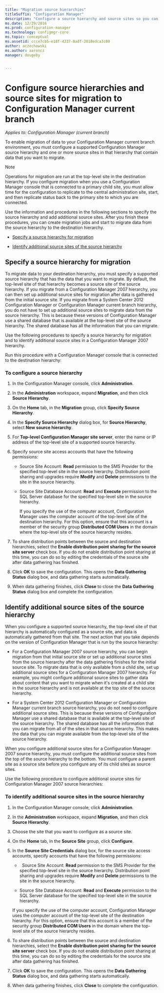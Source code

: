 ```yaml
---
title: "Migration source hierarchies"
titleSuffix: "Configuration Manager"
description: "Configure a source hierarchy and source sites so you can migrate data to your Configuration Manager current branch environment."
ms.date: 12/29/2016
ms.prod: configuration-manager
ms.technology: configmgr-core
ms.topic: conceptual
ms.assetid: ccce7cb5-e18f-4337-8adf-2018edca3c00
author: aczechowski
ms.author: aaroncz
manager: dougeby


---
```

# Configure source hierarchies and source sites for migration to Configuration Manager current branch

*Applies to: Configuration Manager (current branch)*

To enable migration of data to your Configuration Manager current branch environment, you must configure a supported Configuration Manager source hierarchy and one or more source sites in that hierarchy that contain data that you want to migrate.  

> [!NOTE]  
>  Operations for migration are run at the top-level site in the destination hierarchy. If you configure migration when you use a Configuration Manager console that is connected to a primary child site, you must allow time for the configuration to replicate to the central administration site, start, and then replicate status back to the primary site to which you are connected.  

 Use the information and procedures in the following sections to specify the source hierarchy and add additional source sites. After you finish these procedures, you can create migration jobs and start to migrate data from the source hierarchy to the destination hierarchy.  

-   [Specify a source hierarchy for migration](#BKBM_ConfigSrcHierarchy)  

-   [Identify additional source sites of the source hierarchy](#BKBM_ConfigSrcSites)  

##  <a name="BKBM_ConfigSrcHierarchy"></a> Specify a source hierarchy for migration  
 To migrate data to your destination hierarchy, you must specify a supported source hierarchy that has the data that you want to migrate. By default, the top-level site of that hierarchy becomes a source site of the source hierarchy. If you migrate from a Configuration Manager 2007 hierarchy, you can then set up additional source sites for migration after data is gathered from the initial source site. If you migrate from a System Center 2012 Configuration Manager or Configuration Manager current branch hierarchy, you do not have to set up additional source sites to migrate data from the source hierarchy. This is because these versions of Configuration Manager use a shared database that is available at the top-level site of the source hierarchy. The shared database has all the information that you can migrate.  

 Use the following procedures to specify a source hierarchy for migration and to identify additional source sites in a Configuration Manager 2007 hierarchy.  

 Run this procedure with a Configuration Manager console that is connected to the destination hierarchy:  

### To configure a source hierarchy   

1. In the Configuration Manager console, click **Administration**.  

2. In the **Administration** workspace, expand **Migration**, and then click **Source Hierarchy**.  

3. On the **Home** tab, in the **Migration** group, click **Specify Source Hierarchy**.  

4. In the **Specify Source Hierarchy** dialog box, for **Source Hierarchy**, select **New source hierarchy**.  

5. For **Top-level Configuration Manager site server**, enter the name or IP address of the top-level site of a supported source hierarchy.  

6. Specify source site access accounts that have the following permissions:  

   - Source Site Account: **Read** permission to the SMS Provider for the specified top-level site in the source hierarchy. Distribution point sharing and upgrades require **Modify** and **Delete** permissions to the site in the source hierarchy.

   - Source Site Database Account: **Read** and **Execute** permission to the SQL Server database for the specified top-level site in the source hierarchy.  

     If you specify the use of the computer account, Configuration Manager uses the computer account of the top-level site of the destination hierarchy. For this option, ensure that this account is a member of the security group **Distributed COM Users** in the domain where the top-level site of the source hierarchy resides.  

7. To share distribution points between the source and destination hierarchies, select the **Enable distribution point sharing for the source site server** check box. If you do not enable distribution point sharing at this time, you can do so by editing the credentials of the source site after data gathering has finished.  

8. Click **OK** to save the configuration. This opens the **Data Gathering Status** dialog box, and data gathering starts automatically.  

9. When data gathering finishes, click **Close** to close the **Data Gathering Status** dialog box and complete the configuration.  

##  <a name="BKBM_ConfigSrcSites"></a> Identify additional source sites of the source hierarchy  
 When you configure a supported source hierarchy, the top-level site of that hierarchy is automatically configured as a source site, and data is automatically gathered from that site. The next action that you take depends on the version of Configuration Manager that is run by the source hierarchy:  

-   For a Configuration Manager 2007 source hierarchy, you can begin migration from that initial source site or set up additional source sites from the source hierarchy after the data gathering finishes for the initial source site. To migrate data that is only available from a child site, set up additional source sites for a Configuration Manager 2007 hierarchy. For example, you might configure additional source sites to gather data about content that you want to migrate when it's created at a child site in the source hierarchy and is not available at the top site of the source hierarchy.  

-   For a System Center 2012 Configuration Manager or Configuration Manager current branch source hierarchy, you do not need to configure additional source sites. This is because these versions of Configuration Manager use a shared database that is available at the top-level site of the source hierarchy. The shared database has all the information that you can migrate from all of the sites in that source hierarchy. This makes the data that you can migrate available from the top-level site of the source hierarchy.  

When you configure additional source sites for a Configuration Manager 2007 source hierarchy, you must configure the additional source sites from the top of the source hierarchy to the bottom. You must configure a parent site as a source site before you configure any of its child sites as source sites.  

Use the following procedure to configure additional source sites for Configuration Manager 2007 source hierarchies:  

### To identify additional source sites in the source hierarchy 

1.  In the Configuration Manager console, click **Administration**.  

2.  In the **Administration** workspace, expand **Migration**, and then click **Source Hierarchy**.  

3.  Choose the site that you want to configure as a source site.  

4.  On the **Home** tab, in the **Source Site** group, click **Configure**.  

5.  In the **Source Site Credentials** dialog box, for the source site access accounts, specify accounts that have the following permissions:  

    -   Source Site Account: **Read** permission to the SMS Provider for the specified top-level site in the source hierarchy. Distribution point sharing and upgrades require **Modify** and **Delete** permissions to the site in the source hierarchy.  

    -   Source Site Database Account: **Read** and **Execute** permission to the SQL Server database for the specified top-level site in the source hierarchy.  

    If you specify the use of the computer account, Configuration Manager uses the computer account of the top-level site of the destination hierarchy. For this option, ensure that this account is a member of the security group **Distributed COM Users** in the domain where the top-level site of the source hierarchy resides.  

6.  To share distribution points between the source and destination hierarchies, select the **Enable distribution point sharing for the source site server** check box. If you do not enable distribution point sharing at this time, you can do so by editing the credentials for the source site after data gathering has finished.  

7. Click **OK** to save the configuration. This opens the **Data Gathering Status** dialog box, and data gathering starts automatically.  

8.  When data gathering finishes, click **Close** to complete the configuration.  
